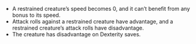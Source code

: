 * A restrained creature’s speed becomes 0, and it can’t benefit from any bonus to its speed.
* Attack rolls against a restrained creature have advantage, and a restrained creature’s attack rolls have disadvantage.
* The creature has disadvantage on Dexterity saves.